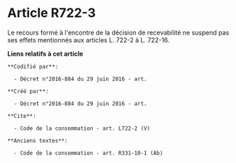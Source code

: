 # Article R722-3

Le recours formé à l'encontre de la décision de recevabilité ne suspend pas ses effets mentionnés aux articles L. 722-2 à L.
722-16.

**Liens relatifs à cet article**

	**Codifié par**:

	  - Décret n°2016-884 du 29 juin 2016 - art.

	**Créé par**:

	  - Décret n°2016-884 du 29 juin 2016 - art.

	**Cite**:

	  - Code de la consommation - art. L722-2 (V)

	**Anciens textes**:

	  - Code de la consommation - art. R331-10-1 (Ab)
